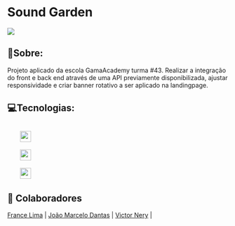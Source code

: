 <h1> Sound Garden </h1>

<img src="https://github.com/NeryVictor/soundgarden-front/blob/main/img/Sound-logo%20(1).png"/>

## 📝Sobre:

Projeto aplicado da escola GamaAcademy turma #43. 
Realizar a integração do front e back end através de uma API previamente disponibilizada, ajustar responsividade e  criar banner rotativo a ser aplicado na landingpage.

## 💻Tecnologias: 
<code>
    <img height="25" src="https://cdn.jsdelivr.net/gh/devicons/devicon/icons/javascript/javascript-original.svg">
</code>
<code>
    <img height="25" src="https://cdn.jsdelivr.net/gh/devicons/devicon/icons/html5/html5-original.svg">
</code>
 <code>
    <img height="25" src="https://cdn.jsdelivr.net/gh/devicons/devicon/icons/css3/css3-original.svg">
</code>

## 🤝 Colaboradores
  <a href="https://github.com/" target="_blank">France Lima</a> |
  <a href="https://github.com/" target="_blank">João Marcelo Dantas</a> |
  <a href="https://github.com/NeryVictor" target="_blank">Victor Nery</a> |
